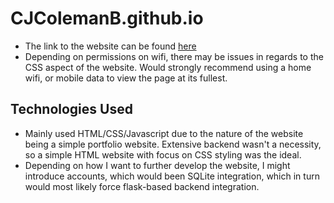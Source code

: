 # CJColemanB.github.io
- The link to the website can be found [here](https://cjcolemanb.github.io)
- Depending on permissions on wifi, there may be issues in regards to the CSS aspect of the website. Would strongly recommend using a home wifi, or mobile data to view the page at its fullest. 

## Technologies Used
- Mainly used HTML/CSS/Javascript due to the nature of the website being a simple portfolio website. Extensive backend wasn't a necessity, so a simple HTML website with focus on CSS styling was the ideal.
- Depending on how I want to further develop the website, I might introduce accounts, which would been SQLite integration, which in turn would most likely force flask-based backend integration.

